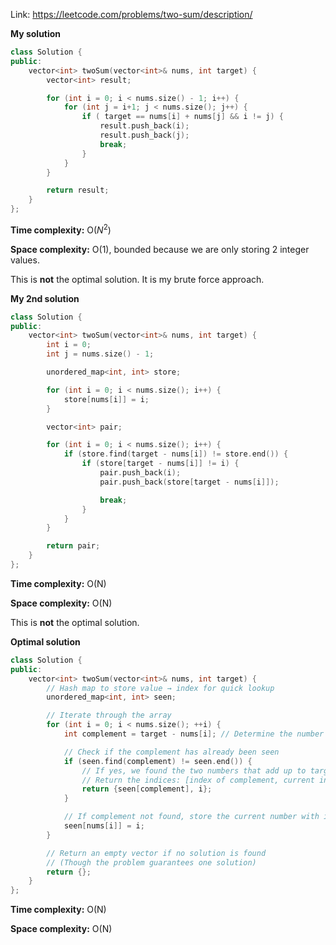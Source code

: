 Link: https://leetcode.com/problems/two-sum/description/

**My solution**

```cpp
class Solution {
public:
    vector<int> twoSum(vector<int>& nums, int target) {
        vector<int> result;

        for (int i = 0; i < nums.size() - 1; i++) {
            for (int j = i+1; j < nums.size(); j++) {
                if ( target == nums[i] + nums[j] && i != j) {
                    result.push_back(i);
                    result.push_back(j);
                    break;
                }
            }
        }

        return result;
    }
};
```

**Time complexity:** O($N^{2}$)

**Space complexity:** O(1), bounded because we are only storing 2 integer values.

This is **not** the optimal solution. It is my brute force approach.

**My 2nd solution**

```cpp
class Solution {
public:
    vector<int> twoSum(vector<int>& nums, int target) {
        int i = 0;
        int j = nums.size() - 1;

        unordered_map<int, int> store;

        for (int i = 0; i < nums.size(); i++) {
            store[nums[i]] = i;
        }

        vector<int> pair;

        for (int i = 0; i < nums.size(); i++) {
            if (store.find(target - nums[i]) != store.end()) {
                if (store[target - nums[i]] != i) {
                    pair.push_back(i);
                    pair.push_back(store[target - nums[i]]);

                    break;
                }
            }
        }

        return pair;
    }
};
```

**Time complexity:** O(N)

**Space complexity:** O(N)

This is **not** the optimal solution.

**Optimal solution**

```cpp
class Solution {
public:
    vector<int> twoSum(vector<int>& nums, int target) {
        // Hash map to store value → index for quick lookup
        unordered_map<int, int> seen;

        // Iterate through the array
        for (int i = 0; i < nums.size(); ++i) {
            int complement = target - nums[i]; // Determine the number needed to reach the target

            // Check if the complement has already been seen
            if (seen.find(complement) != seen.end()) {
                // If yes, we found the two numbers that add up to target
                // Return the indices: [index of complement, current index]
                return {seen[complement], i};
            }

            // If complement not found, store the current number with its index
            seen[nums[i]] = i;
        }

        // Return an empty vector if no solution is found
        // (Though the problem guarantees one solution)
        return {};
    }
};
```

**Time complexity:** O(N)

**Space complexity:** O(N)